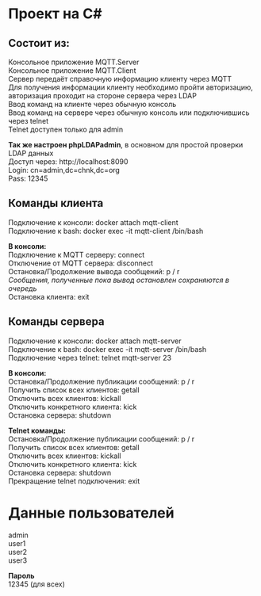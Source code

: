 Проект на C#<br>
======
Состоит из:<br>
------
Консольное приложение MQTT.Server<br>
Консольное приложение MQTT.Client<br>
Сервер передаёт справочную информацию клиенту через MQTT<br>
Для получения информации клиенту необходимо пройти авторизацию, авторизация проходит на стороне сервера через LDAP<br>
Ввод команд на клиенте через обычную консоль<br>
Ввод команд на сервере через обычную консоль или подключившись через telnet<br>
Telnet доступен только для admin

**Так же настроен phpLDAPadmin**, в основном для простой проверки LDAP данных<br>
Доступ через: http://localhost:8090<br>
Login: cn=admin,dc=chnk,dc=org<br>
Pass: 12345<br>

Команды клиента<br>
------
Подключение к консоли: docker attach mqtt-client<br>
Подключение к bash:  docker exec -it mqtt-client /bin/bash<br>

**В консоли:**<br>
Подключение к MQTT серверу: connect<br>
Отключение от MQTT сервера: disconnect<br>
Остановка/Продолжение вывода сообщений: p / r<br>
<em>Сообщения, полученные пока вывод остановлен сохраняются в очередь</em><br>
Остановка клиента: exit<br>


Команды сервера<br>
-------
Подключение к консоли: docker attach mqtt-server<br>
Подключение к bash:  docker exec -it mqtt-server /bin/bash<br>
Подключение через telnet: telnet mqtt-server 23<br>

**В консоли:**<br>
Остановка/Продолжение публикации сообщений: p / r<br>
Получить список всех клиентов: getall<br>
Отключить всех клиентов: kickall<br>
Отключить конкретного клиента: kick<br>
Остановка сервера: shutdown<br>

**Telnet команды:**<br>
Остановка/Продолжение публикации сообщений: p / r<br>
Получить список всех клиентов: getall<br>
Отключить всех клиентов: kickall<br>
Отключить конкретного клиента: kick<br>
Остановка сервера: shutdown<br>
Прекращение telnet подключения: exit<br>

Данные пользователей
======
admin<br>
user1<br>
user2<br>
user3<br>

**Пароль**<br>
12345 (для всех)<br>
